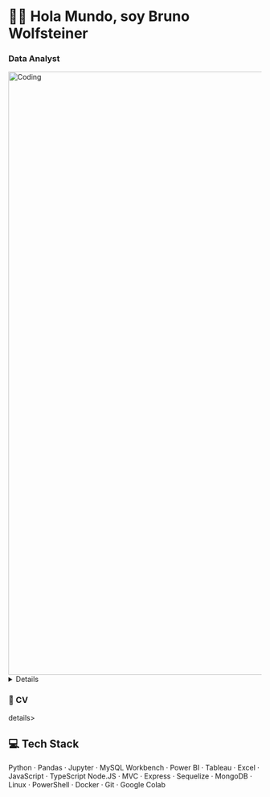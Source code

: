 # 👋🏻 Hola Mundo, soy Bruno Wolfsteiner
<h3> Data Analyst </h3>
<img align="center" alt="Coding" width="1200" src="https://media.giphy.com/media/bi6RQ5x3tqoSI/giphy.gif">

<details>
<h3>📄 Sobre mi </h3>
Entusiasta de la tecnología y estudiante universitario de Licenciatura en Informática. Altamente motivado para desarrollar continuamente mis habilidades en webs certificadas y avanzar profesionalmente. Actualmente estoy dedicando tiempo a fortalecer mis conocimientos en Data Science y Machine Learning. Comprometidos a entregar resultados y poseer un fuerte deseo de aportar soluciones innovadoras a través de mi experiencia en sistemas.
¡Conéctame y aportaré gran valor a tu equipo!
</details>

<h3>📄 CV </h3>

details>
## 💻 Tech Stack
<p align="left"> Python · Pandas · Jupyter · MySQL Workbench · Power BI · Tableau · Excel · JavaScript · TypeScript Node.JS · MVC · Express · Sequelize · MongoDB · Linux · PowerShell · Docker · Git · Google Colab 
</p>
</details>
